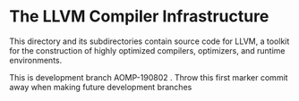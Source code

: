 # The LLVM Compiler Infrastructure

This directory and its subdirectories contain source code for LLVM,
a toolkit for the construction of highly optimized compilers,
optimizers, and runtime environments.

 This is development branch AOMP-190802 .
 Throw this first marker commit away when making future development branches

